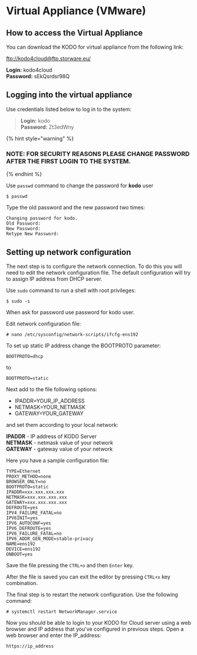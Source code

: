 # Virtual Appliance \(VMware\)

## How to access the Virtual Appliance

You can download the KODO for virtual appliance from the following link:

[ftp://kodo4cloud@ftp.storware.eu/](ftp://kodo4cloud@ftp.storware.eu/)

**Login:** kodo4cloud  
**Password:** sEkQsrdsr98Q

## Logging into the virtual appliance

Use credentials listed below to log in to the system:

> **Login:** kodo  
> **Password:** Zt3edWny



{% hint style="warning" %}
### NOTE: FOR SECURITY REASONS PLEASE CHANGE PASSWORD AFTER THE FIRST LOGIN TO THE SYSTEM.
{% endhint %}

Use `passwd` command to change the password for **kodo** user

```text
$ passwd
```

Type the old password and the new password two times:

```text
Changing password for kodo.
Old Password:
New Password:
Retype New Password:
```

## Setting up network configuration

The next step is to configure the network connection. To do this you will need to edit the network configuration file. The default configuration will try to assign IP address from DHCP server.

Use `sudo` command to run a shell with root privileges:

```text
$ sudo -s
```

When ask for password use password for kodo user.

Edit network configuration file:

```text
# nano /etc/sysconfig/network-scripts/ifcfg-ens192
```

To set up static IP address change the BOOTPROTO parameter:

```text
BOOTPROTO=dhcp
```

to

```text
BOOTPROTO=static
```

Next add to the file  following options:

* IPADDR=YOUR\_IP\_ADDRESS
* NETMASK=YOUR\_NETMASK
* GATEWAY=YOUR\_GATEWAY

and set them according to your local network: 

**IPADDR** - IP address of KODO Server  
**NETMASK** - netmask value of your network  
**GATEWAY** - gateway value of your network

Here you have a sample configuration file:

```text
TYPE=Ethernet
PROXY_METHOD=none
BROWSER_ONLY=no
BOOTPROTO=static
IPADDR=xxx.xxx.xxx.xxx
NETMASK=xxx.xxx.xxx.xxx
GATEWAY=xxx.xxx.xxx.xxx
DEFROUTE=yes
IPV4_FAILURE_FATAL=no
IPV6INIT=yes
IPV6_AUTOCONF=yes
IPV6_DEFROUTE=yes
IPV6_FAILURE_FATAL=no
IPV6_ADDR_GEN_MODE=stable-privacy
NAME=ens192
DEVICE=ens192
ONBOOT=yes
```

Save the file pressing the `CTRL+o` and then `Enter` key.

After the file is saved you can exit the editor by pressing `CTRL+x` key combination.

The final step is to restart the network configuration.  Use the following command:

```text
# systemctl restart NetworkManager.service
```

Now you should be able to login to your KODO for Cloud server using a web browser and IP address that you've configured in previous steps. Open a web browser and enter the IP\_address:

```text
https://ip_address
```

